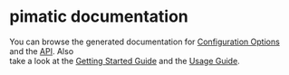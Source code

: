 pimatic documentation
=======

You can browse the generated documentation for [Configuration Options](https://pimatic.org/pages/config/) and 
the [API](https://pimatic.org/api/actions/). Also   
 take a look at the [Getting Started Guide](https://pimatic.teamemo.com/Guide) and
 the [Usage Guide](https://pimatic.teamemo.com/Usage).